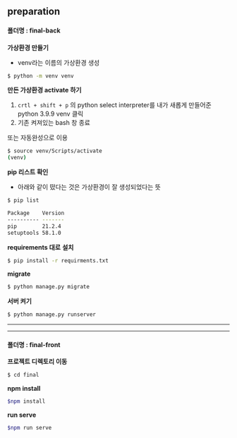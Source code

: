 ### 

## preparation



#### 폴더명 : final-back



**가상환경 만들기**

- venv라는 이름의 가상환경 생성

```bash
$ python -m venv venv
```



**만든 가상환경 activate 하기** 

1. `crtl + shift + p` 의 python select interpreter를 내가 새롭게 만들어준 python 3.9.9 venv 클릭 
2. 기존 켜져있는  bash 창 종료 



또는 자동완성으로 이용

```bash
$ source venv/Scripts/activate
(venv) 
```

 

**pip 리스트 확인** 

- 아래와 같이 떴다는 것은 가상환경이 잘 생성되었다는 뜻

```bash
$ pip list

Package    Version
---------- -------
pip        21.2.4
setuptools 58.1.0
```



**requirements 대로** **설치**

```bash
$ pip install -r requirments.txt
```



**migrate**

```bash
$ python manage.py migrate
```



**서버 켜기**

```bash
$ python manage.py runserver
```



----------

--------



#### 폴더명 : final-front

**프로젝트 디렉토리 이동** 

```bash
$ cd final
```



**npm install**

```bash
$npm install
```



**run serve**

```bash
$npm run serve
```

